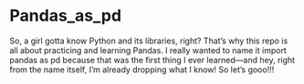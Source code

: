 # Pandas_as_pd
So, a girl gotta know Python and its libraries, right? That’s why this repo is all about practicing and learning Pandas. I really wanted to name it import pandas as pd because that was the first thing I ever learned—and hey, right from the name itself, I’m already dropping what I know! So let’s gooo!!!

